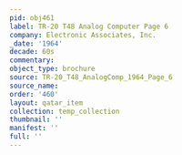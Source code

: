 ```yaml
---
pid: obj461
label: TR-20 T48 Analog Computer Page 6
company: Electronic Associates, Inc.
_date: '1964'
decade: 60s
commentary: 
object_type: brochure
source: TR-20_T48_AnalogComp_1964_Page_6
source_name: 
order: '460'
layout: qatar_item
collection: temp_collection
thumbnail: ''
manifest: ''
full: ''
---
```

